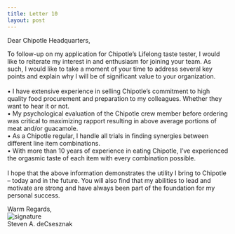 ```yaml
---
title: Letter 10
layout: post
---
```


Dear Chipotle Headquarters, 

To follow-up on my application for Chipotle’s Lifelong taste tester, I would like to reiterate my interest in and enthusiasm for joining your team. As such, I would like to take a moment of your time to address several key points and explain why I will be of significant value to your organization.<br>
<br>
•	I have extensive experience in selling Chipotle’s commitment to high quality food procurement and preparation to my colleagues.  Whether they want to hear it or not.  <br>
•	My psychological evaluation of the Chipotle crew member before ordering was critical to maximizing rapport resulting in above average portions of meat and/or guacamole.<br>
•	As a Chipotle regular, I handle all trials in finding synergies between different line item combinations.   <br>
•	With more than 10 years of experience in eating Chipotle, I’ve experienced the orgasmic taste of each item with every combination possible.<br>
<br>
I hope that the above information demonstrates the utility I bring to Chipotle – today and in the future.  You will also find that my abilities to lead and motivate are strong and have always been part of the foundation for my personal success.  

Warm Regards,<br>
![signature](https://fontmeme.com/permalink/200925/c101f6549bbb85c94b3d8b47e8b8e244.png)<br>
Steven A. deCsesznak
